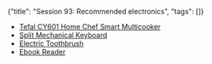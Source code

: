 {"title": "Session 93: Recommended electronics", "tags": []}

* [Tefal CY601 Home Chef Smart Multicooker](https://www.tefal.com.sg/Cooking-appliances/Electrical-Pressure-Cookers/CY601-Home-Chef-Smart-Multicooker/p/7211003793)
* [Split Mechanical Keyboard](http://www.smartyao.com/page930.html)
* [Electric Toothbrush](https://www.amazon.com/Electric-Toothbrush-Fairywill-E11-Rechargeable/dp/B08L9CQ9X5)
* [Ebook Reader](https://onyxboox.com/boox_nova3)


